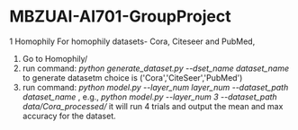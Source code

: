 # MBZUAI-AI701-GroupProject

1 Homophily
For homophily datasets- Cora, Citeseer and PubMed,
1) Go to Homophily/
2) run command: *python generate_dataset.py --dset_name dataset_name* to generate datasetm choice is ('Cora','CiteSeer','PubMed')
3) run command: *python model.py --layer_num layer_num --dataset_path dataset_name* , e.g., 
*python model.py --layer_num 3 --dataset_path data/Cora_processed/*
it will run 4 trials and output the mean and max accuracy for the dataset.
